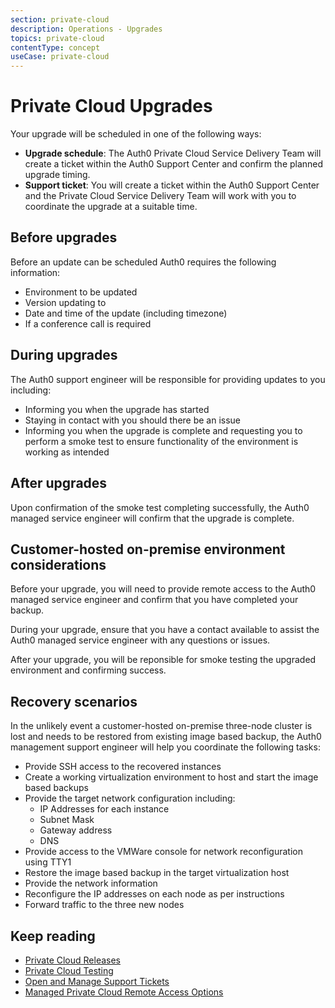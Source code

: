```yaml
---
section: private-cloud
description: Operations - Upgrades
topics: private-cloud
contentType: concept
useCase: private-cloud
---
```

# Private Cloud Upgrades

Your upgrade will be scheduled in one of the following ways:
* **Upgrade schedule**: The Auth0 Private Cloud Service Delivery Team will create a ticket within the Auth0 Support Center and confirm the planned upgrade timing.
* **Support ticket**: You will create a ticket within the Auth0 Support Center and the Private Cloud Service Delivery Team will work with you to coordinate the upgrade at a suitable time.

## Before upgrades 

Before an update can be scheduled Auth0 requires the following information:
* Environment to be updated
* Version updating to
* Date and time of the update (including timezone)
* If a conference call is required 

## During upgrades

The Auth0 support engineer will be responsible for providing updates to you including: 
* Informing you when the upgrade has started
* Staying in contact with you should there be an issue
* Informing you when the upgrade is complete and requesting you to perform a smoke test to ensure functionality of the environment is working as intended

## After upgrades

Upon confirmation of the smoke test completing successfully, the Auth0 managed service engineer will confirm that the upgrade is complete. 

## Customer-hosted on-premise environment considerations

Before your upgrade, you will need to provide remote access to the Auth0 managed service engineer and confirm that you have completed your backup. 

During your upgrade, ensure that you have a contact available to assist the Auth0 managed service engineer with any questions or issues. 

After your upgrade, you will be reponsible for smoke testing the upgraded environment and confirming success. 

## Recovery scenarios

In the unlikely event a customer-hosted on-premise three-node cluster is lost and needs to be restored from existing image based backup, the Auth0 management support engineer will help you coordinate the following tasks:

* Provide SSH access to the recovered instances 
* Create a working virtualization environment to host and start the image based backups
* Provide the target network configuration including: 
    * IP Addresses for each instance
    * Subnet Mask
    * Gateway address
    * DNS
* Provide access to the VMWare console for network reconfiguration using TTY1
* Restore the image based backup in the target virtualization host
* Provide the network information 
* Reconfigure the IP addresses on each node as per instructions
* Forward traffic to the three new nodes

## Keep reading

* [Private Cloud Releases](/private-cloud/operations-releases)
* [Private Cloud Testing](/private-cloud/operations-testing)
* [Open and Manage Support Tickets](/support/tickets)
* [Managed Private Cloud Remote Access Options](/private-cloud/onboarding/managed-private-cloud/remote-access-options)